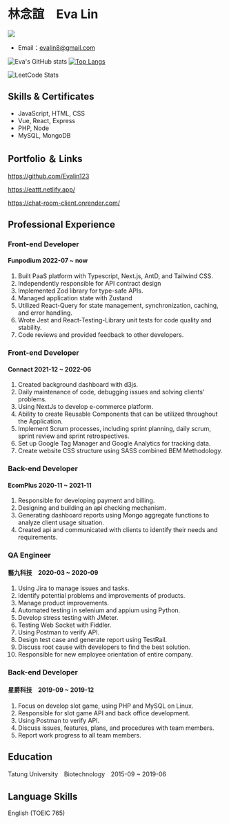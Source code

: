 # 林念誼　Eva Lin
![](https://i.imgur.com/egyeyK2.png)
* Email：evalin8@gmail.com

![Eva's GitHub stats](https://github-readme-stats.vercel.app/api?username=Evalin123&show_icons=true&bg_color=00000000)
[![Top Langs](https://github-readme-stats.vercel.app/api/top-langs/?username=Evalin123)](https://github.com/Evalin123/github-readme-stats)

![LeetCode Stats](https://leetcard.jacoblin.cool/Evaaaa?theme=wtf)

## Skills & Certificates
* JavaScript, HTML, CSS
* Vue, React, Express
* PHP, Node
* MySQL, MongoDB

## Portfolio ＆ Links
https://github.com/Evalin123

https://eattt.netlify.app/

https://chat-room-client.onrender.com/

## Professional Experience

### Front-end Developer
#### Funpodium 2022-07 ~ now

1. Built PaaS platform with Typescript, Next.js, AntD, and Tailwind CSS.
1. Independently responsible for API contract design
1. Implemented Zod library for type-safe APIs.
1. Managed application state with Zustand
1. Utilized React-Query for state management, synchronization, caching, and error handling.
1. Wrote Jest and React-Testing-Library unit tests for code quality and stability.
1. Code reviews and provided feedback to other developers.

### Front-end Developer
#### Connact 2021-12 ~ 2022-06

1. Created background dashboard with d3js.
1. Daily maintenance of code, debugging issues and solving clients’ problems.
1. Using NextJs to develop e-commerce platform.
1. Ability to create Reusable Components that can be utilized throughout the Application.
1. Implement Scrum processes, including sprint planning, daily scrum, sprint review and sprint retrospectives.
1. Set up Google Tag Manager and Google Analytics for tracking data.
1. Create website CSS structure using SASS combined BEM Methodology.

### Back-end Developer
#### EcomPlus 2020-11 ~ 2021-11

1. Responsible for developing payment and billing.
1. Designing and building an api checking mechanism.
1. Generating dashboard reports using Mongo aggregate functions to analyze client usage situation.
1. Created api and communicated with clients to identify their needs and requirements.

### QA Engineer
#### 藝九科技　2020-03 ~ 2020-09

1. Using Jira to manage issues and tasks.
1. Identify potential problems and improvements of products.
1. Manage product improvements.
1. Automated testing in selenium and appium using Python.
1. Develop stress testing with JMeter.
1. Testing Web Socket with Fiddler.
1. Using Postman to verify API.
1. Design test case and generate report using TestRail.
1. Discuss root cause with developers to find the best solution.
1. Responsible for new employee orientation of entire company.

### Back-end Developer
#### 星爵科技　2019-09 ~ 2019-12
1. Focus on develop slot game, using PHP and MySQL on Linux.
1. Responsible for slot game API and back office development.
1. Using Postman to verify API.
1. Discuss issues, features, plans, and procedures with team members.
1. Report work progress to all team members.

## Education
Tatung University　Biotechnology　2015-09 ~ 2019-06
## Language Skills
English (TOEIC 765)


<!--
**Evalin123/Evalin123** is a ✨ _special_ ✨ repository because its `README.md` (this file) appears on your GitHub profile.

Here are some ideas to get you started:

- 🔭 I’m currently working on ...
- 🌱 I’m currently learning ...
- 👯 I’m looking to collaborate on ...
- 🤔 I’m looking for help with ...
- 💬 Ask me about ...
- 📫 How to reach me: ...
- 😄 Pronouns: ...
- ⚡ Fun fact: ...
-->
